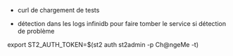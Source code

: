 
- curl de chargement de tests

- détection dans les logs infinidb pour faire tomber le service si détection de problème

export ST2_AUTH_TOKEN=$(st2 auth st2admin -p Ch@ngeMe -t)
